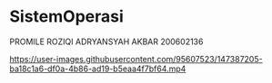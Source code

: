 # SistemOperasi
PROMILE ROZIQI ADRYANSYAH AKBAR 200602136




https://user-images.githubusercontent.com/95607523/147387205-ba18c1a6-df0a-4b86-ad19-b5eaa4f7bf64.mp4


